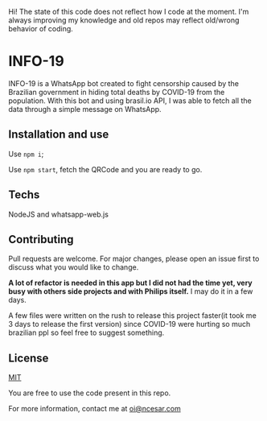 Hi! The state of this code does not reflect how I code at the moment. I'm always improving my knowledge and old repos may reflect old/wrong behavior of coding.

# INFO-19

INFO-19 is a WhatsApp bot created to fight censorship caused by the Brazilian government in hiding total deaths by COVID-19 from the population. With this bot and using brasil.io API, I was able to fetch all the data through a simple message on WhatsApp.

## Installation and use

Use `npm i`;

Use `npm start`, fetch the QRCode and you are ready to go.


## Techs

NodeJS and whatsapp-web.js

## Contributing

Pull requests are welcome. For major changes, please open an issue first to discuss what you would like to change.

**A lot of refactor is needed in this app but I did not had the time yet, very busy with others side projects and with Philips itself.**
I may do it in a few days.

A few files were written on the rush to release this project faster(it took me 3 days to release the first version) since COVID-19 were hurting so much brazilian ppl so feel free to suggest something.

## License

[MIT](https://choosealicense.com/licenses/mit/)

You are free to use the code present in this repo.

For more information, contact me at oi@ncesar.com
